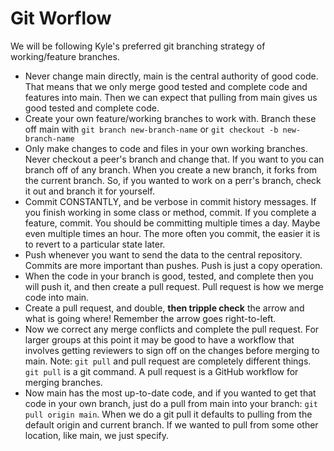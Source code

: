 # Git Worflow
We will be following Kyle's preferred git branching strategy of working/feature branches.

 - Never change main directly, main is the central authority of good code. That means that we only merge good tested and complete code and features into main. Then we can expect that pulling from main gives us good tested and complete code.
 - Create your own feature/working branches to work with. Branch these off main with `git branch new-branch-name` or `git checkout -b new-branch-name`
 - Only make changes to code and files in your own working branches. Never checkout a peer's branch and change that. If you want to you can branch off of any branch. When you create a new branch, it forks from the current branch. So, if you wanted to work on a perr's branch, check it out and branch it for yourself.
 - Commit CONSTANTLY, and be verbose in commit history messages. If you finish working in some class or method, commit. If you complete a feature, commit. You should be committing multiple times a day. Maybe even multiple times an hour. The more often you commit, the easier it is to revert to a particular state later. 
 - Push whenever you want to send the data to the central repository. Commits are more important than pushes. Push is just a copy operation.
 - When the code in your branch is good, tested, and complete then you will push it, and then create a pull request. Pull request is how we merge code into main.
 - Create a pull request, and double, **then tripple check** the arrow and what is going where! Remember the arrow goes right-to-left.
 - Now we correct any merge conflicts and complete the pull request. For larger groups at this point it may be good to have a workflow that involves getting reviewers to sign off on the changes before merging to main. Note: `git pull` and pull request are completely different things. `git pull` is a git command. A pull request is a GitHub workflow for merging branches. 
 - Now main has the most up-to-date code, and if you wanted to get that code in your own branch, just do a pull from main into your branch: `git pull origin main`. When we do a git pull it defaults to pulling from the default origin and current branch. If we wanted to pull from some other location, like main, we just specify.
